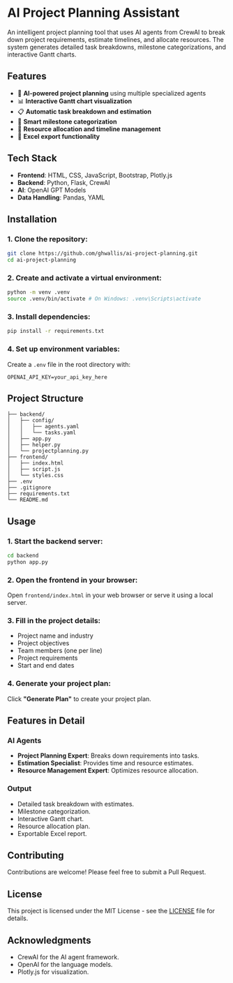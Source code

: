 # AI Project Planning Assistant

An intelligent project planning tool that uses AI agents from CrewAI to break down project requirements, estimate timelines, and allocate resources. The system generates detailed task breakdowns, milestone categorizations, and interactive Gantt charts.

## Features

- 🤖 **AI-powered project planning** using multiple specialized agents
- 📊 **Interactive Gantt chart visualization**
- 📋 **Automatic task breakdown and estimation**
- 🎯 **Smart milestone categorization**
- 📅 **Resource allocation and timeline management**
- 📑 **Excel export functionality**

## Tech Stack

- **Frontend**: HTML, CSS, JavaScript, Bootstrap, Plotly.js
- **Backend**: Python, Flask, CrewAI
- **AI**: OpenAI GPT Models
- **Data Handling**: Pandas, YAML

## Installation

### 1. Clone the repository:
```bash
git clone https://github.com/ghwallis/ai-project-planning.git
cd ai-project-planning
```

### 2. Create and activate a virtual environment:
```bash
python -m venv .venv
source .venv/bin/activate # On Windows: .venv\Scripts\activate
```

### 3. Install dependencies:
```bash
pip install -r requirements.txt
```

### 4. Set up environment variables:
Create a `.env` file in the root directory with:
```env
OPENAI_API_KEY=your_api_key_here
```

## Project Structure
```
├── backend/
│   ├── config/
│   │   ├── agents.yaml
│   │   └── tasks.yaml
│   ├── app.py
│   ├── helper.py
│   └── projectplanning.py
├── frontend/
│   ├── index.html
│   ├── script.js
│   └── styles.css
├── .env
├── .gitignore
├── requirements.txt
└── README.md
```

## Usage

### 1. Start the backend server:
```bash
cd backend
python app.py
```

### 2. Open the frontend in your browser:
Open `frontend/index.html` in your web browser or serve it using a local server.

### 3. Fill in the project details:
   - Project name and industry
   - Project objectives
   - Team members (one per line)
   - Project requirements
   - Start and end dates

### 4. Generate your project plan:
Click **"Generate Plan"** to create your project plan.

## Features in Detail

### AI Agents

- **Project Planning Expert**: Breaks down requirements into tasks.
- **Estimation Specialist**: Provides time and resource estimates.
- **Resource Management Expert**: Optimizes resource allocation.

### Output

- Detailed task breakdown with estimates.
- Milestone categorization.
- Interactive Gantt chart.
- Resource allocation plan.
- Exportable Excel report.

## Contributing

Contributions are welcome! Please feel free to submit a Pull Request.

## License

This project is licensed under the MIT License - see the [LICENSE](LICENSE) file for details.

## Acknowledgments

- CrewAI for the AI agent framework.
- OpenAI for the language models.
- Plotly.js for visualization.
